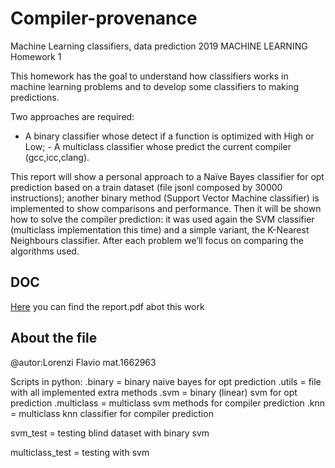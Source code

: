 # Compiler-provenance
Machine Learning classifiers, data prediction
2019
MACHINE LEARNING Homework 1

This homework has the goal to understand how classifiers works in machine learning problems and to develop some classifiers to making predictions.


Two approaches are required:


- A binary classifier whose detect if a function is optimized with High or Low; - A multiclass classifier whose predict the current compiler (gcc,icc,clang).


This report will show a ​personal approach to a Naïve Bayes classifier for opt prediction based on a train dataset (file jsonl composed by 30000 instructions); another binary method (​Support Vector Machine classifier​) is implemented to show comparisons and performance. Then it will be shown how to solve the compiler prediction: it was used again the ​SVM classifier (multiclass implementation this time) and a simple variant, the K-Nearest Neighbours classifier​.
After each problem we’ll focus on comparing the algorithms used.

## DOC
[Here](Report.pdf) you can find the report.pdf abot this work



## About the file
@autor:Lorenzi Flavio mat.1662963

Scripts in python:
.binary = binary naive bayes for opt prediction
.utils = file with all implemented extra methods
.svm = binary (linear) svm for opt prediction
.multiclass = multiclass svm methods for compiler prediction
.knn = multiclass knn classifier for compiler prediction


svm_test = testing blind dataset with binary svm

multiclass_test = testing with svm
